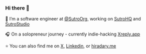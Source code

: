 ### Hi there 👋

🔭 I’m a software engineer at [@SutroOrg](https://github.com/SutroOrg), working on [SutroHQ](https://sutrohq.com) and [SutroStudio](https://withsutro.com)

🎧 On a solopreneur journey - currently indie-hacking [Xreply.app](https://xreply.app)

⭐️ You can also find me on [X](https://twitter.com/hiradary), [Linkedin](https://linkedin.com/in/hiradarshadi), or [hiradary.me](https://hiradary.me)

<!--
**hiradary/hiradary** is a ✨ _special_ ✨ repository because its `README.md` (this file) appears on your GitHub profile.

Here are some ideas to get you started:

- 🔭 I’m currently working on ...
- 🌱 I’m currently learning ...
- 👯 I’m looking to collaborate on ...
- 🤔 I’m looking for help with ...
- 💬 Ask me about ...
- 📫 How to reach me: ...
- 😄 Pronouns: ...
- ⚡ Fun fact: ...
-->
